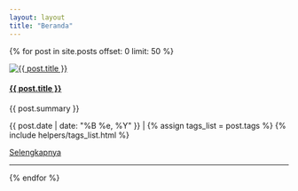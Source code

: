 ```yaml
---
layout: layout
title: "Beranda"
---
```


{% for post in site.posts offset: 0 limit: 50 %}
<div class="row">
  <div class="span8">
    <div class="row media">
      <div class="span2">
        <a href="{{ post.url }}" >
          <img src="/img/posts/{{ post.image }}" alt="{{ post.title }}" class="img-polaroid media-object">
        </a>
      </div>
      <div class="span6 media-body">
        <h4 class="media-heading"><strong><a href="{{ post.url }}">{{ post.title }}</a></strong></h4>
        <p>{{ post.summary }}</p>
        <p>
        <i class="icon-calendar"></i> {{ post.date | date: "%B %e, %Y" }}  
        | <i class="icon-tags"></i> {% assign tags_list = post.tags %} {% include helpers/tags_list.html %}
        </p>
        <div class="row"><div class="span6 column"><span class="pull-right"><a href="{{ post.url }}" class="btn btn-small">Selengkapnya <i class="icon-chevron-right"></i></a></span></div></div>
      </div>
    </div> 
    <hr>
  </div>
</div>
{% endfor %}	
